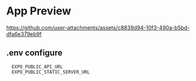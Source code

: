 # App Preview


https://github.com/user-attachments/assets/c8839d94-10f3-490a-b5bd-dfa6e379eb9f


## .env configure
```
  EXPO_PUBLIC_API_URL
  EXPO_PUBLIC_STATIC_SERVER_URL
```

